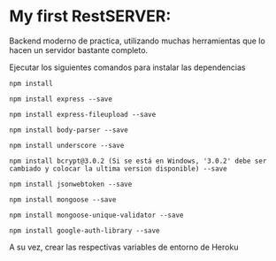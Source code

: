 # My first RestSERVER:

Backend moderno de practica, utilizando muchas herramientas que lo hacen un servidor bastante completo.

Ejecutar los siguientes comandos para instalar las dependencias

```
npm install

npm install express --save

npm install express-fileupload --save

npm install body-parser --save

npm install underscore --save

npm install bcrypt@3.0.2 (Si se está en Windows, '3.0.2' debe ser cambiado y colocar la ultima version disponible) --save

npm install jsonwebtoken --save

npm install mongoose --save

npm install mongoose-unique-validator --save

npm install google-auth-library --save

```

A su vez, crear las respectivas variables de entorno de Heroku